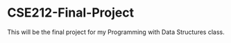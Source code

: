 # CSE212-Final-Project
This will be the final project for my Programming with Data Structures class. 
